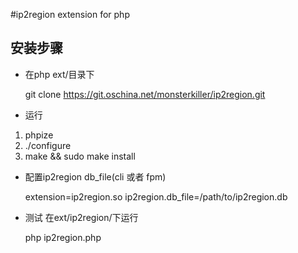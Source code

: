 #ip2region extension for php
## 安装步骤
* 在php ext/目录下
    
    git clone https://git.oschina.net/monsterkiller/ip2region.git

* 运行 
1. phpize
2. ./configure
3. make && sudo make install

* 配置ip2region db_file(cli 或者 fpm)
    
    extension=ip2region.so
    ip2region.db_file=/path/to/ip2region.db

* 测试 
在ext/ip2region/下运行
    
    php ip2region.php

